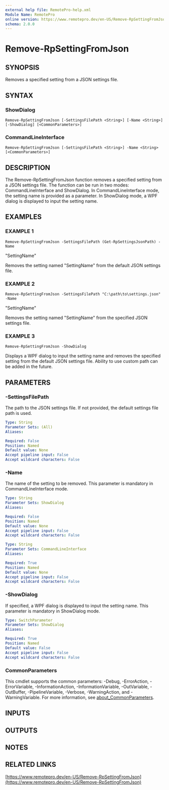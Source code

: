 ```yaml
---
external help file: RemotePro-help.xml
Module Name: RemotePro
online version: https://www.remotepro.dev/en-US/Remove-RpSettingFromJson
schema: 2.0.0
---
```


# Remove-RpSettingFromJson

## SYNOPSIS
Removes a specified setting from a JSON settings file.

## SYNTAX

### ShowDialog
```
Remove-RpSettingFromJson [-SettingsFilePath <String>] [-Name <String>] [-ShowDialog] [<CommonParameters>]
```

### CommandLineInterface
```
Remove-RpSettingFromJson [-SettingsFilePath <String>] -Name <String> [<CommonParameters>]
```

## DESCRIPTION
The Remove-RpSettingFromJson function removes a specified setting from a JSON
settings file.
The function can be run in two modes: CommandLineInterface and
ShowDialog.
In CommandLineInterface mode, the setting name is provided as a
parameter.
In ShowDialog mode, a WPF dialog is displayed to input the setting
name.

## EXAMPLES

### EXAMPLE 1
```
Remove-RpSettingFromJson -SettingsFilePath (Get-RpSettingsJsonPath) -Name
```

"SettingName"

Removes the setting named "SettingName" from the default JSON settings file.

### EXAMPLE 2
```
Remove-RpSettingFromJson -SettingsFilePath "C:\path\to\settings.json" -Name
```

"SettingName"

Removes the setting named "SettingName" from the specified JSON settings file.

### EXAMPLE 3
```
Remove-RpSettingFromJson -ShowDialog
```

Displays a WPF dialog to input the setting name and removes the specified
setting from the default JSON settings file.
Ability to use custom path
can be added in the future.

## PARAMETERS

### -SettingsFilePath
The path to the JSON settings file.
If not provided, the default settings file
path is used.

```yaml
Type: String
Parameter Sets: (All)
Aliases:

Required: False
Position: Named
Default value: None
Accept pipeline input: False
Accept wildcard characters: False
```

### -Name
The name of the setting to be removed.
This parameter is mandatory in
CommandLineInterface mode.

```yaml
Type: String
Parameter Sets: ShowDialog
Aliases:

Required: False
Position: Named
Default value: None
Accept pipeline input: False
Accept wildcard characters: False
```

```yaml
Type: String
Parameter Sets: CommandLineInterface
Aliases:

Required: True
Position: Named
Default value: None
Accept pipeline input: False
Accept wildcard characters: False
```

### -ShowDialog
If specified, a WPF dialog is displayed to input the setting name.
This
parameter is mandatory in ShowDialog mode.

```yaml
Type: SwitchParameter
Parameter Sets: ShowDialog
Aliases:

Required: True
Position: Named
Default value: False
Accept pipeline input: False
Accept wildcard characters: False
```

### CommonParameters
This cmdlet supports the common parameters: -Debug, -ErrorAction, -ErrorVariable, -InformationAction, -InformationVariable, -OutVariable, -OutBuffer, -PipelineVariable, -Verbose, -WarningAction, and -WarningVariable. For more information, see [about_CommonParameters](http://go.microsoft.com/fwlink/?LinkID=113216).

## INPUTS

## OUTPUTS

## NOTES

## RELATED LINKS

[https://www.remotepro.dev/en-US/Remove-RpSettingFromJson](https://www.remotepro.dev/en-US/Remove-RpSettingFromJson)

